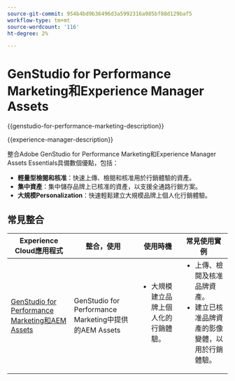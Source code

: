 ```yaml
---
source-git-commit: 954b4bd9b36496d3a5992316a985bf88d129baf5
workflow-type: tm+mt
source-wordcount: '116'
ht-degree: 2%

---
```



# GenStudio for Performance Marketing和Experience Manager Assets

{{genstudio-for-performance-marketing-description}}

{{experience-manager-description}}

整合Adobe GenStudio for Performance Marketing和Experience Manager Assets Essentials具備數個優點，包括：

+ **輕量型檢閱和核准**：快速上傳、檢閱和核准用於行銷體驗的資產。
+ **集中資產**：集中儲存品牌上已核准的資產，以支援全通路行銷方案。
+ **大規模Personalization**：快速輕鬆建立大規模品牌上個人化行銷體驗。

## 常見整合

<table>
    <thead>
        <tr>
            <th>Experience Cloud應用程式</th>
            <th>整合，使用</th>
            <th>使用時機</th>
            <th>常見使用實例</th>
        </tr>
    </thead>
    <tbody>
        <tr>
            <td><a href="../../integrations/tutorials/aem-genstudio-for-performance-marketing/overview.md" target="_blank" rel="noreferrer">GenStudio for Performance Marketing和AEM Assets</a></td>
            <td>GenStudio for Performance Marketing中提供的AEM Assets</td>
            <td>
                <ul style="margin-top: 0;">
                    <li>大規模建立品牌上個人化的行銷體驗。</li>
                </ul>
            </td>
            <td>
                <ul style="margin-top: 0;">
                    <li>上傳、檢閱及核准品牌資產。</li>
                    <li>建立已核准品牌資產的影像變體，以用於行銷體驗。</li>
                </ul>
            </td>
        </tr>        
    </tbody>          
</table>
